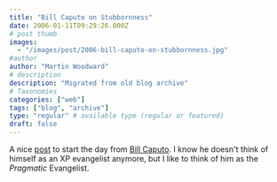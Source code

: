 ```yaml
---
title: "Bill Caputo on Stubbornness"
date: 2006-01-11T09:29:26.000Z
# post thumb
images:
  - "/images/post/2006-bill-caputo-on-stubbornness.jpg"
#author
author: "Martin Woodward"
# description
description: "Migrated from old blog archive"
# Taxonomies
categories: ["web"]
tags: ["blog", "archive"]
type: "regular" # available type (regular or featured)
draft: false
---
```


A nice [post](http://www.williamcaputo.com/archives/000256.html) to start the day from [Bill Caputo](http://www.williamcaputo.com/). I know he doesn't think of himself as an XP evangelist anymore, but I like to think of him as the _Pragmatic_ Evangelist.
